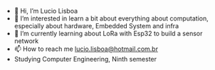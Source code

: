 - 👋 Hi, I’m Lucio Lisboa
- 👀 I’m interested in learn a bit about everything about computation, especially about hardware, Embedded System and infra
- 🌱 I’m currently learning about LoRa with Esp32 to build a sensor network
- 📫 How to reach me lucio.lisboa@hotmail.com.br
-    Studying Computer Engineering, Ninth semester
